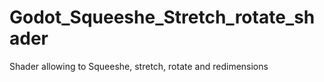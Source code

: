 # Godot_Squeeshe_Stretch_rotate_shader
Shader allowing to Squeeshe, stretch, rotate and redimensions
